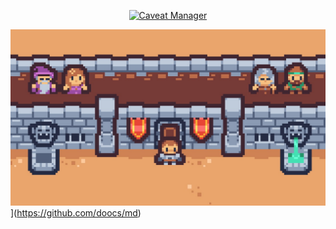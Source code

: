 <div align="center">
        
[![Caveat Manager](art/Export/logo.jpg.jpg)](https://github.com/doocs/md)
        
</div>

![Caveat Manager](art/Export/background.jpg)](https://github.com/doocs/md)
